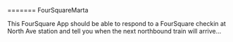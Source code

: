 =======
FourSquareMarta

This FourSquare App should be able to respond to a FourSquare checkin at North Ave station and tell you when the next northbound train will arrive...

